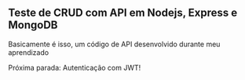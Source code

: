## Teste de CRUD com API em Nodejs, Express e MongoDB

Basicamente é isso, um código de API desenvolvido durante meu aprendizado

Próxima parada: Autenticação com JWT!